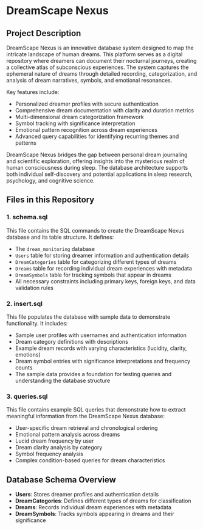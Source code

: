 # DreamScape Nexus

## Project Description
DreamScape Nexus is an innovative database system designed to map the intricate landscape of human dreams. This platform serves as a digital repository where dreamers can document their nocturnal journeys, creating a collective atlas of subconscious experiences. The system captures the ephemeral nature of dreams through detailed recording, categorization, and analysis of dream narratives, symbols, and emotional resonances.

Key features include:
- Personalized dreamer profiles with secure authentication
- Comprehensive dream documentation with clarity and duration metrics
- Multi-dimensional dream categorization framework
- Symbol tracking with significance interpretation
- Emotional pattern recognition across dream experiences
- Advanced query capabilities for identifying recurring themes and patterns

DreamScape Nexus bridges the gap between personal dream journaling and scientific exploration, offering insights into the mysterious realm of human consciousness during sleep. The database architecture supports both individual self-discovery and potential applications in sleep research, psychology, and cognitive science.

## Files in this Repository

### 1. schema.sql
This file contains the SQL commands to create the DreamScape Nexus database and its table structure. It defines:
- The `dream_monitoring` database
- `Users` table for storing dreamer information and authentication details
- `DreamCategories` table for categorizing different types of dreams
- `Dreams` table for recording individual dream experiences with metadata
- `DreamSymbols` table for tracking symbols that appear in dreams
- All necessary constraints including primary keys, foreign keys, and data validation rules

### 2. insert.sql
This file populates the database with sample data to demonstrate functionality. It includes:
- Sample user profiles with usernames and authentication information
- Dream category definitions with descriptions
- Example dream records with varying characteristics (lucidity, clarity, emotions)
- Dream symbol entries with significance interpretations and frequency counts
- The sample data provides a foundation for testing queries and understanding the database structure

### 3. queries.sql
This file contains example SQL queries that demonstrate how to extract meaningful information from the DreamScape Nexus database:
- User-specific dream retrieval and chronological ordering
- Emotional pattern analysis across dreams
- Lucid dream frequency by user
- Dream clarity analysis by category
- Symbol frequency analysis
- Complex condition-based queries for dream characteristics

## Database Schema Overview
- **Users**: Stores dreamer profiles and authentication details
- **DreamCategories**: Defines different types of dreams for classification
- **Dreams**: Records individual dream experiences with metadata
- **DreamSymbols**: Tracks symbols appearing in dreams and their significance
